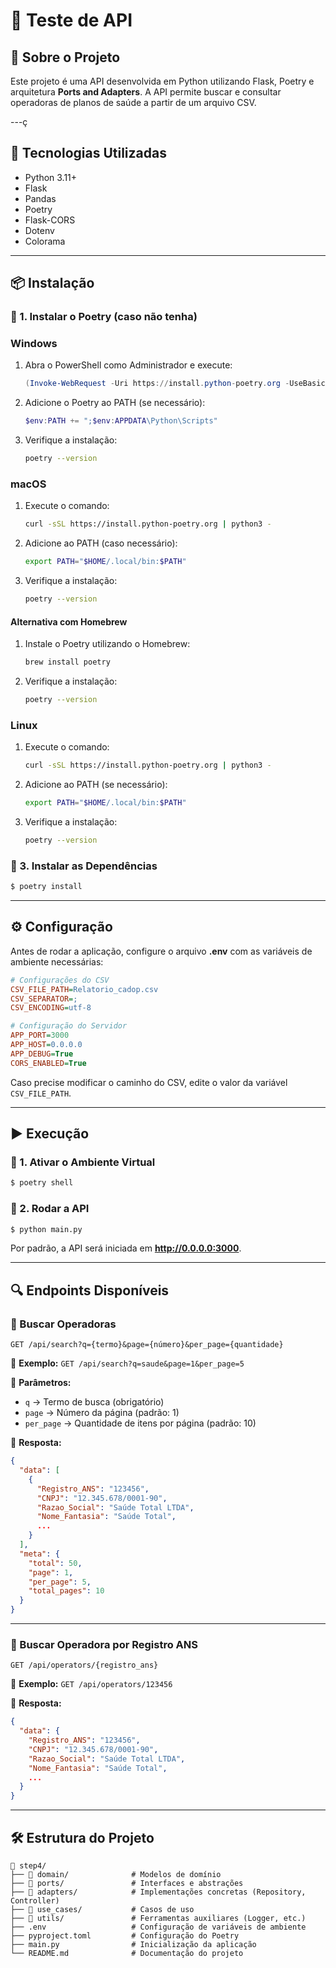 # 📌 Teste de API

## 📖 Sobre o Projeto
Este projeto é uma API desenvolvida em Python utilizando Flask, Poetry e arquitetura **Ports and Adapters**. A API permite buscar e consultar operadoras de planos de saúde a partir de um arquivo CSV. 

---ç

## 🚀 Tecnologias Utilizadas

- Python 3.11+
- Flask
- Pandas
- Poetry
- Flask-CORS
- Dotenv
- Colorama

---

## 📦 Instalação

### 🔹 1. Instalar o Poetry (caso não tenha)

### **Windows**
1. Abra o PowerShell como Administrador e execute:
   ```powershell
   (Invoke-WebRequest -Uri https://install.python-poetry.org -UseBasicParsing).Content | py -
   ```
2. Adicione o Poetry ao PATH (se necessário):
   ```powershell
   $env:PATH += ";$env:APPDATA\Python\Scripts"
   ```
3. Verifique a instalação:
   ```sh
   poetry --version
   ```

### **macOS**
1. Execute o comando:
    ```sh
    curl -sSL https://install.python-poetry.org | python3 -
    ```
2. Adicione ao PATH (caso necessário):
    ```sh
    export PATH="$HOME/.local/bin:$PATH"
    ```
3. Verifique a instalação:
    ```sh
    poetry --version
    ```

#### **Alternativa com Homebrew**
1. Instale o Poetry utilizando o Homebrew:
    ```sh
    brew install poetry
    ```
2. Verifique a instalação:
    ```sh
    poetry --version
    ```

### **Linux**
1. Execute o comando:
   ```sh
   curl -sSL https://install.python-poetry.org | python3 -
   ```
2. Adicione ao PATH (se necessário):
   ```sh
   export PATH="$HOME/.local/bin:$PATH"
   ```
3. Verifique a instalação:
   ```sh
   poetry --version
   ```

### 🔹 3. Instalar as Dependências
```bash
$ poetry install
```

---

## ⚙️ Configuração

Antes de rodar a aplicação, configure o arquivo **.env** com as variáveis de ambiente necessárias:

```ini
# Configurações do CSV
CSV_FILE_PATH=Relatorio_cadop.csv
CSV_SEPARATOR=;
CSV_ENCODING=utf-8

# Configuração do Servidor
APP_PORT=3000
APP_HOST=0.0.0.0
APP_DEBUG=True
CORS_ENABLED=True
```

Caso precise modificar o caminho do CSV, edite o valor da variável `CSV_FILE_PATH`.

---

## ▶️ Execução

### 🔹 1. Ativar o Ambiente Virtual
```bash
$ poetry shell
```

### 🔹 2. Rodar a API
```bash
$ python main.py
```

Por padrão, a API será iniciada em **http://0.0.0.0:3000**.

---

## 🔍 Endpoints Disponíveis

### 🔹 Buscar Operadoras
```http
GET /api/search?q={termo}&page={número}&per_page={quantidade}
```
📌 **Exemplo:** `GET /api/search?q=saude&page=1&per_page=5`

🔹 **Parâmetros:**
- `q` → Termo de busca (obrigatório)
- `page` → Número da página (padrão: 1)
- `per_page` → Quantidade de itens por página (padrão: 10)

🔹 **Resposta:**
```json
{
  "data": [
    {
      "Registro_ANS": "123456",
      "CNPJ": "12.345.678/0001-90",
      "Razao_Social": "Saúde Total LTDA",
      "Nome_Fantasia": "Saúde Total",
      ...
    }
  ],
  "meta": {
    "total": 50,
    "page": 1,
    "per_page": 5,
    "total_pages": 10
  }
}
```

---

### 🔹 Buscar Operadora por Registro ANS
```http
GET /api/operators/{registro_ans}
```
📌 **Exemplo:** `GET /api/operators/123456`

🔹 **Resposta:**
```json
{
  "data": {
    "Registro_ANS": "123456",
    "CNPJ": "12.345.678/0001-90",
    "Razao_Social": "Saúde Total LTDA",
    "Nome_Fantasia": "Saúde Total",
    ...
  }
}
```

---

## 🛠 Estrutura do Projeto

```
📂 step4/
├── 📂 domain/              # Modelos de domínio
├── 📂 ports/               # Interfaces e abstrações
├── 📂 adapters/            # Implementações concretas (Repository, Controller)
├── 📂 use_cases/           # Casos de uso
├── 📂 utils/               # Ferramentas auxiliares (Logger, etc.)
├── .env                   # Configuração de variáveis de ambiente
├── pyproject.toml         # Configuração do Poetry
├── main.py                # Inicialização da aplicação
└── README.md              # Documentação do projeto
```



